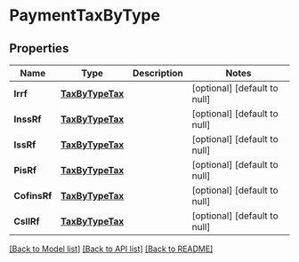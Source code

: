 # PaymentTaxByType

## Properties
Name | Type | Description | Notes
------------ | ------------- | ------------- | -------------
**Irrf** | [**TaxByTypeTax**](TaxByTypeTax.md) |  | [optional] [default to null]
**InssRf** | [**TaxByTypeTax**](TaxByTypeTax.md) |  | [optional] [default to null]
**IssRf** | [**TaxByTypeTax**](TaxByTypeTax.md) |  | [optional] [default to null]
**PisRf** | [**TaxByTypeTax**](TaxByTypeTax.md) |  | [optional] [default to null]
**CofinsRf** | [**TaxByTypeTax**](TaxByTypeTax.md) |  | [optional] [default to null]
**CsllRf** | [**TaxByTypeTax**](TaxByTypeTax.md) |  | [optional] [default to null]

[[Back to Model list]](../README.md#documentation-for-models) [[Back to API list]](../README.md#documentation-for-api-endpoints) [[Back to README]](../README.md)


